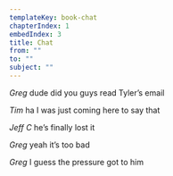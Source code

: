```yaml
---
templateKey: book-chat
chapterIndex: 1
embedIndex: 3
title: Chat
from: ""
to: ""
subject: ""
---
```


*Greg* dude did you guys read Tyler’s email

*Tim* ha I was just coming here to say that

*Jeff C* he’s finally lost it

*Greg* yeah it’s too bad

*Greg* I guess the pressure got to him

